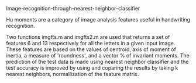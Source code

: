 Image-recognition-through-nearest-neighbor-classifier

Hu moments are a category of image analysis features useful in handwriting recognition. 

Two functions imgfts.m and  imgfts2.m are used that returns a set of features 6 and 13 respectively for all the letters in a given input image. These features are based on the values of centroid, axis of moment of inertia, a measure of 'roundness', and a vector % of invariant moments. 
The prediction of the test data is made using nearest neighbor classifier and the test accuracy is improved by using and coparing the results by taking k nearest neighbors, normallization of the feature matrix.
